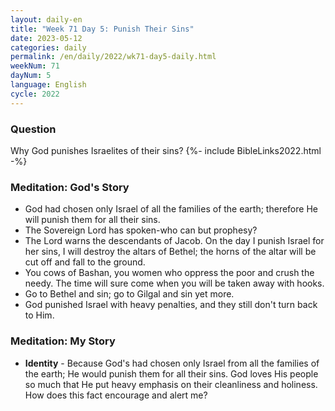 ```yaml
---
layout: daily-en
title: "Week 71 Day 5: Punish Their Sins"
date: 2023-05-12
categories: daily
permalink: /en/daily/2022/wk71-day5-daily.html
weekNum: 71
dayNum: 5
language: English
cycle: 2022
---
```


### Question     
Why God punishes Israelites of their sins?
{%- include BibleLinks2022.html -%}

### Meditation: God's Story   
+ God had chosen only Israel of all the families of the earth; therefore He will punish them for all their sins. 
+ The Sovereign Lord has spoken-who can but prophesy? 
+ The Lord warns the descendants of Jacob. On the day I punish Israel for her sins, I will destroy the altars of Bethel; the horns of the altar will be cut off and fall to the ground. 
+ You cows of Bashan, you women who oppress the poor and crush the needy. The time will sure come when you will be taken away with hooks. 
+ Go to Bethel and sin; go to Gilgal and sin yet more. 
+ God punished Israel with heavy penalties, and they still don't turn back to Him. 

### Meditation: My Story   
+ **Identity** - Because God's had chosen only Israel from all the families of the earth; He would punish them for all their sins. God loves His people so much that He put heavy emphasis on their cleanliness and holiness. How does this fact encourage and alert me? 
